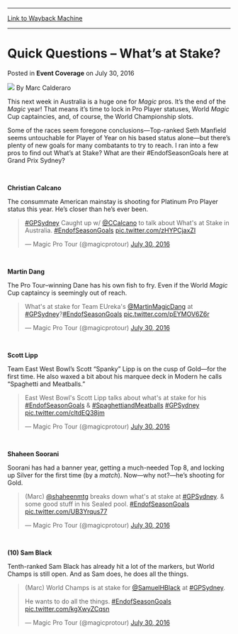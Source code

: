 
---
[Link to Wayback Machine](https://web.archive.org/web/20160803084524/http://magic.wizards.com/en/events/coverage/gpsyd16/quick-questions-whats-at-stake-2016-07-30)

[_metadata_:author]:- "Marc Calderaro"
[_metadata_:description]:- "This next week in Australia is a huge one for Magic pros. It’s the end of the Magic year! That means it’s time to lock in Pro Player statuses, World Magic Cup captaincies, and, of course, the World Championship slots.&#13; &#13; Some of the races seem foregone conclusions—Top-ranked Seth Manfield seems untouchable for Player of Year on his based status alone—but there’s plenty of new goals for many combatants to try to reach. I ran into a few pros to find out What’s at Stake? What are their #EndofSeasonGoals here at Grand Prix Sydney?&#13; &#13;  "
[_metadata_:generator]:- "Drupal 7 (http://drupal.org)"
[_metadata_:node]:- "1049106"
[_metadata_:publish_date]:- "2016-07-30"
[_metadata_:source]:- "div-main-content"
[_metadata_:title]:- "Quick Questions – What’s at Stake?"
[_metadata_:wayback_capture_timestamp]:- "2016-08-03 08:45:24"
[_metadata_:wayback_raw_url]:- "https://web.archive.org/web/20160803084524id_/http://magic.wizards.com/en/events/coverage/gpsyd16/quick-questions-whats-at-stake-2016-07-30"
[_metadata_:wayback_url]:- "http://magic.wizards.com/en/events/coverage/gpsyd16/quick-questions-whats-at-stake-2016-07-30"
---


Quick Questions – What’s at Stake?
==================================



 Posted in **Event Coverage**
 on July 30, 2016 






![](https://media.magic.wizards.com/styles/auth_small/public/images/person/calderaro.jpg)
By Marc Calderaro











This next week in Australia is a huge one for *Magic* pros. It’s the end of the *Magic* year! That means it’s time to lock in Pro Player statuses, World *Magic* Cup captaincies, and, of course, the World Championship slots.


Some of the races seem foregone conclusions—Top-ranked Seth Manfield seems untouchable for Player of Year on his based status alone—but there’s plenty of new goals for many combatants to try to reach. I ran into a few pros to find out What’s at Stake? What are their #EndofSeasonGoals here at Grand Prix Sydney?


 


**Christian Calcano**


The consummate American mainstay is shooting for Platinum Pro Player status this year. He’s closer than he’s ever been.



> 
> [#GPSydney](https://twitter.com/hashtag/GPSydney?src=hash) Caught up w/ [@CCalcano](https://twitter.com/CCalcano) to talk about What's at Stake in Australia. [#EndofSeasonGoals](https://twitter.com/hashtag/EndofSeasonGoals?src=hash) [pic.twitter.com/zHYPCjaxZI](https://t.co/zHYPCjaxZI)
> 
> 
> — Magic Pro Tour (@magicprotour) [July 30, 2016](https://twitter.com/magicprotour/status/759214681500291073)


 


**Martin Dang**


The Pro Tour–winning Dane has his own fish to fry. Even if the World *Magic* Cup captaincy is seemingly out of reach.



> 
> What's at stake for Team EUreka's [@MartinMagicDang](https://twitter.com/MartinMagicDang) at [#GPSydney](https://twitter.com/hashtag/GPSydney?src=hash)?[#EndofSeasonGoals](https://twitter.com/hashtag/EndofSeasonGoals?src=hash) [pic.twitter.com/pEYMOV6Z6r](https://t.co/pEYMOV6Z6r)
> 
> 
> — Magic Pro Tour (@magicprotour) [July 30, 2016](https://twitter.com/magicprotour/status/759247952665718784)


 


**Scott Lipp**


Team East West Bowl’s Scott “Spanky” Lipp is on the cusp of Gold—for the first time. He also waxed a bit about his marquee deck in Modern he calls “Spaghetti and Meatballs.”



> 
> East West Bowl's Scott Lipp talks about what's at stake for his [#EndofSeasonGoals](https://twitter.com/hashtag/EndofSeasonGoals?src=hash) & [#SpaghettiandMeatballs](https://twitter.com/hashtag/SpaghettiandMeatballs?src=hash) [#GPSydney](https://twitter.com/hashtag/GPSydney?src=hash) [pic.twitter.com/cltdEQ38jm](https://t.co/cltdEQ38jm)
> 
> 
> — Magic Pro Tour (@magicprotour) [July 30, 2016](https://twitter.com/magicprotour/status/759282060972425216)


 


**Shaheen Soorani**


Soorani has had a banner year, getting a much-needed Top 8, and locking up Silver for the first time (by a *match*). Now—why not?—he’s shooting for Gold.



> 
> (Marc) [@shaheenmtg](https://twitter.com/shaheenmtg) breaks down what's at stake at [#GPSydney](https://twitter.com/hashtag/GPSydney?src=hash). & some good stuff in his Sealed pool. [#EndofSeasonGoals](https://twitter.com/hashtag/EndofSeasonGoals?src=hash) [pic.twitter.com/UB3Yrqus77](https://t.co/UB3Yrqus77)
> 
> 
> — Magic Pro Tour (@magicprotour) [July 30, 2016](https://twitter.com/magicprotour/status/759302568665231360)


 


**(10) Sam Black**


Tenth-ranked Sam Black has already hit a lot of the markers, but World Champs is still open. And as Sam does, he does all the things.



> 
> (Marc) World Champs is at stake for [@SamuelHBlack](https://twitter.com/SamuelHBlack) at [#GPSydney](https://twitter.com/hashtag/GPSydney?src=hash).  
> 
> He wants to do all the things. [#EndofSeasonGoals](https://twitter.com/hashtag/EndofSeasonGoals?src=hash) [pic.twitter.com/kgXwyZCqsn](https://t.co/kgXwyZCqsn)
> 
> 
> — Magic Pro Tour (@magicprotour) [July 30, 2016](https://twitter.com/magicprotour/status/759325437042434048)








